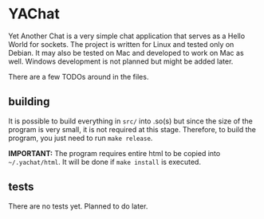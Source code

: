 # YAChat
Yet Another Chat is a very simple chat application that serves as a Hello World for sockets.
The project is written for Linux and tested only on Debian. It may also be tested on Mac and developed to work on Mac as well. Windows development is not planned but might be added later.

There are a few TODOs around in the files.

## building
It is possible to build everything in `src/` into .so(s) but since the size of the program is very small, it is not required at this stage. Therefore, to build the program, you just need to run `make release`.

__IMPORTANT:__ The program requires entire html to be copied into `~/.yachat/html`. It will be done if `make install` is executed.
## tests
There are no tests yet. Planned to do later.
